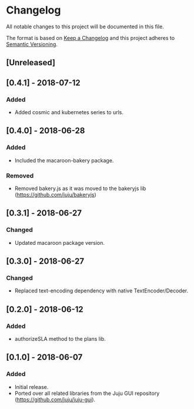 # Changelog
All notable changes to this project will be documented in this file.

The format is based on [Keep a Changelog](https://keepachangelog.com/en/1.0.0/)
and this project adheres to [Semantic Versioning](https://semver.org/spec/v2.0.0.html).

## [Unreleased]

## [0.4.1] - 2018-07-12
### Added
- Added cosmic and kubernetes series to urls.

## [0.4.0] - 2018-06-28
### Added
- Included the macaroon-bakery package.
### Removed
- Removed bakery.js as it was moved to the bakeryjs lib (https://github.com/juju/bakeryjs)

## [0.3.1] - 2018-06-27
### Changed
- Updated macaroon package version.

## [0.3.0] - 2018-06-27
### Changed
- Replaced text-encoding dependency with native TextEncoder/Decoder.

## [0.2.0] - 2018-06-12
### Added
- authorizeSLA method to the plans lib.

## [0.1.0] - 2018-06-07
### Added
- Initial release.
- Ported over all related libraries from the Juju GUI repository (https://github.com/juju/juju-gui).
